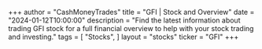+++
author = "CashMoneyTrades"
title = "GFI | Stock and Overview"
date = "2024-01-12T10:00:00"
description = "Find the latest information about trading GFI stock for a full financial overview to help with your stock trading and investing."
tags = [
"Stocks",
]
layout = "stocks"
ticker = "GFI"
+++
        


    
        